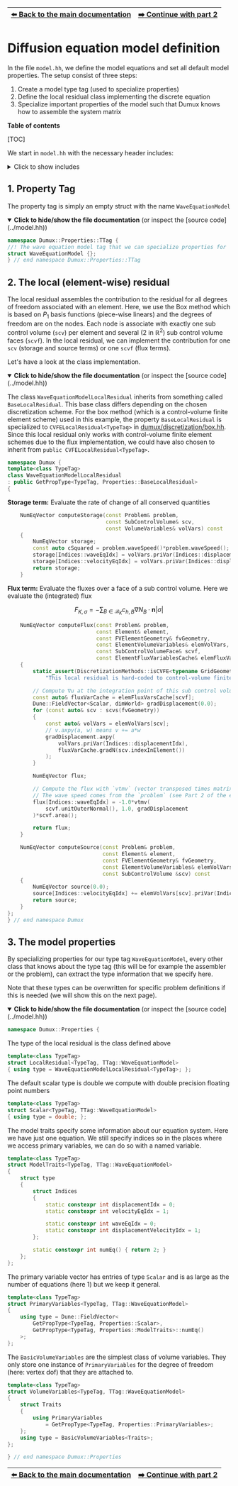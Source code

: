 <!-- Important: This file has been automatically generated by generate_example_docs.py. Do not edit this file directly! -->


| [:arrow_left: Back to the main documentation](../README.md) | [:arrow_right: Continue with part 2](main.md) |
|---|---:|

# Diffusion equation model definition


In the file `model.hh`, we define the model equations and
set all default model properties. The setup consist of three steps:
1. Create a model type tag (used to specialize properties)
2. Define the local residual class implementing the discrete equation
3. Specialize important properties of the model such that Dumux knows how to assemble the system matrix

__Table of contents__

[TOC]

We start in `model.hh` with the necessary header includes:
<details><summary> Click to show includes</summary>

```cpp

#include <dune/common/fvector.hh>
#include <dumux/common/math.hh>
#include <dumux/common/properties.hh>
#include <dumux/common/numeqvector.hh>
#include <dumux/common/volumevariables.hh>
#include <dumux/discretization/method.hh>
```

</details>

## 1. Property Tag

The property tag is simply an empty struct with the name `WaveEquationModel`


<details open>
<summary><b>Click to hide/show the file documentation</b> (or inspect the [source code](../model.hh))</summary>


```cpp
namespace Dumux::Properties::TTag {
//! The wave equation model tag that we can specialize properties for
struct WaveEquationModel {};
} // end namespace Dumux::Properties::TTag
```


</details>

## 2. The local (element-wise) residual

The local residual assembles the contribution to the residual for
all degrees of freedom associated with an element. Here, we use the
Box method which is based on $P_1$ basis functions (piece-wise linears)
and the degrees of freedom are on the nodes. Each node is associate with
exactly one sub control volume (`scv`) per element and several ($2$ in $\mathbb{R}^2$)
sub control volume faces (`scvf`). In the local residual, we can implement the
contribution for one `scv` (storage and source terms) or one `scvf` (flux terms).

Let's have a look at the class implementation.


<details open>
<summary><b>Click to hide/show the file documentation</b> (or inspect the [source code](../model.hh))</summary>


The class `WaveEquationModelLocalResidual` inherits from something called `BaseLocalResidual`.
This base class differs depending on the chosen discretization scheme. For the box method
(which is a control-volume finite element scheme) used in this example, the property
`BaseLocalResidual` is specialized to `CVFELocalResidual<TypeTag>`
in [dumux/discretization/box.hh](https://git.iws.uni-stuttgart.de/dumux-repositories/dumux/-/blob/master/dumux/discretization/box.hh).
Since this local residual only works with control-volume finite element schemes due to
the flux implementation, we could have also chosen to inherit from `public CVFELocalResidual<TypeTag>`.

```cpp
namespace Dumux {
template<class TypeTag>
class WaveEquationModelLocalResidual
: public GetPropType<TypeTag, Properties::BaseLocalResidual>
{
```


**Storage term:** Evaluate the rate of change of all conserved quantities

```cpp
    NumEqVector computeStorage(const Problem& problem,
                               const SubControlVolume& scv,
                               const VolumeVariables& volVars) const
    {
        NumEqVector storage;
        const auto cSquared = problem.waveSpeed()*problem.waveSpeed();
        storage[Indices::waveEqIdx] = volVars.priVar(Indices::displacementVelocityIdx)/cSquared;
        storage[Indices::velocityEqIdx] = volVars.priVar(Indices::displacementIdx);
        return storage;
    }
```

**Flux term:** Evaluate the fluxes over a face of a sub control volume.
Here we evaluate the (integrated) flux

```math
F_{K,\sigma} = -\sum_{B \in \mathcal{B}_K} c_{h,B} \nabla N_B \cdot\boldsymbol{n} \vert \sigma \vert
````


```cpp
    NumEqVector computeFlux(const Problem& problem,
                            const Element& element,
                            const FVElementGeometry& fvGeometry,
                            const ElementVolumeVariables& elemVolVars,
                            const SubControlVolumeFace& scvf,
                            const ElementFluxVariablesCache& elemFluxVarsCache) const
    {
        static_assert(DiscretizationMethods::isCVFE<typename GridGeometry::DiscretizationMethod>,
            "This local residual is hard-coded to control-volume finite element schemes");

        // Compute ∇u at the integration point of this sub control volume face.
        const auto& fluxVarCache = elemFluxVarsCache[scvf];
        Dune::FieldVector<Scalar, dimWorld> gradDisplacement(0.0);
        for (const auto& scv : scvs(fvGeometry))
        {
            const auto& volVars = elemVolVars[scv];
            // v.axpy(a, w) means v += a*w
            gradDisplacement.axpy(
                volVars.priVar(Indices::displacementIdx),
                fluxVarCache.gradN(scv.indexInElement())
            );
        }

        NumEqVector flux;

        // Compute the flux with `vtmv` (vector transposed times matrix times vector) or -n^T ∇u A.
        // The wave speed comes from the `problem` (see Part 2 of the example).
        flux[Indices::waveEqIdx] = -1.0*vtmv(
            scvf.unitOuterNormal(), 1.0, gradDisplacement
        )*scvf.area();

        return flux;
    }

    NumEqVector computeSource(const Problem& problem,
                              const Element& element,
                              const FVElementGeometry& fvGeometry,
                              const ElementVolumeVariables& elemVolVars,
                              const SubControlVolume &scv) const
    {
        NumEqVector source(0.0);
        source[Indices::velocityEqIdx] += elemVolVars[scv].priVar(Indices::displacementVelocityIdx);
        return source;
    }
};
} // end namespace Dumux
```


</details>

## 3. The model properties

By specializing properties for our type tag `WaveEquationModel`,
every other class that knows about the type tag (this will be
for example the assembler or the problem), can extract the
type information that we specify here.

Note that these types can be overwritten for specific problem
definitions if this is needed (we will show this on the next page).


<details open>
<summary><b>Click to hide/show the file documentation</b> (or inspect the [source code](../model.hh))</summary>


```cpp
namespace Dumux::Properties {
```

The type of the local residual is the class defined above

```cpp
template<class TypeTag>
struct LocalResidual<TypeTag, TTag::WaveEquationModel>
{ using type = WaveEquationModelLocalResidual<TypeTag>; };
```

The default scalar type is double
we compute with double precision floating point numbers

```cpp
template<class TypeTag>
struct Scalar<TypeTag, TTag::WaveEquationModel>
{ using type = double; };
```

The model traits specify some information about our equation system.
Here we have just one equation. We still specify indices so in the
places where we access primary variables, we can do so with a named variable.

```cpp
template<class TypeTag>
struct ModelTraits<TypeTag, TTag::WaveEquationModel>
{
    struct type
    {
        struct Indices
        {
            static constexpr int displacementIdx = 0;
            static constexpr int velocityEqIdx = 1;

            static constexpr int waveEqIdx = 0;
            static constexpr int displacementVelocityIdx = 1;
        };

        static constexpr int numEq() { return 2; }
    };
};
```

The primary variable vector has entries of type `Scalar` and is
as large as the number of equations (here 1) but we keep it general.

```cpp
template<class TypeTag>
struct PrimaryVariables<TypeTag, TTag::WaveEquationModel>
{
    using type = Dune::FieldVector<
        GetPropType<TypeTag, Properties::Scalar>,
        GetPropType<TypeTag, Properties::ModelTraits>::numEq()
    >;
};
```

The `BasicVolumeVariables` are the simplest class of volume variables.
They only store one instance of `PrimaryVariables` for the
degree of freedom (here: vertex dof) that they are attached to.

```cpp
template<class TypeTag>
struct VolumeVariables<TypeTag, TTag::WaveEquationModel>
{
    struct Traits
    {
        using PrimaryVariables
            = GetPropType<TypeTag, Properties::PrimaryVariables>;
    };
    using type = BasicVolumeVariables<Traits>;
};

} // end namespace Dumux::Properties
```


</details>


| [:arrow_left: Back to the main documentation](../README.md) | [:arrow_right: Continue with part 2](main.md) |
|---|---:|

